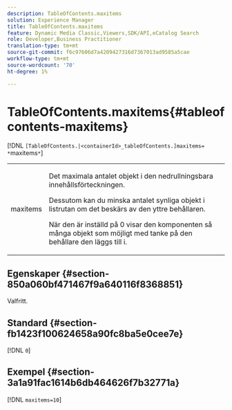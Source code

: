 ```yaml
---
description: TableOfContents.maxitems
solution: Experience Manager
title: TableOfContents.maxitems
feature: Dynamic Media Classic,Viewers,SDK/API,eCatalog Search
role: Developer,Business Practitioner
translation-type: tm+mt
source-git-commit: f6c97606d7a4209427316d7367013ad9585a5cae
workflow-type: tm+mt
source-wordcount: '70'
ht-degree: 1%

---
```



# TableOfContents.maxitems{#tableofcontents-maxitems}

[!DNL `[TableOfContents.|<containerId>_tableOfContents.]maxitems= *`maxitems`*`]

<table id="table_F9BC656721B04870AC628ACBC47E7200"> 
 <tbody> 
  <tr> 
   <td> <p> <span class="codeph"><span class="varname"> maxitems</span></span> </p> </td> 
   <td> <p>Det maximala antalet objekt i den nedrullningsbara innehållsförteckningen. </p> <p>Dessutom kan du minska antalet synliga objekt i listrutan om det beskärs av den yttre behållaren. </p> <p>När den är inställd på <span class="codeph"> 0</span> visar den komponenten så många objekt som möjligt med tanke på den behållare den läggs till i. </p> </td> 
  </tr> 
 </tbody> 
</table>

## Egenskaper {#section-850a060bf471467f9a640116f8368851}

Valfritt.

## Standard {#section-fb1423f100624658a90fc8ba5e0cee7e}

[!DNL `0`]

## Exempel {#section-3a1a91fac1614b6db464626f7b32771a}

[!DNL `maxitems=10`]
